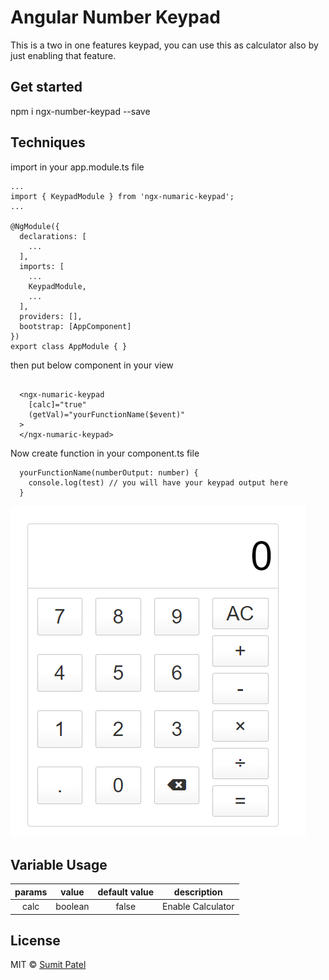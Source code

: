 # Angular Number Keypad

This is a two in one features keypad, you can use this as calculator also by just enabling that feature. 

## Get started

npm i ngx-number-keypad --save

## Techniques

import in your app.module.ts file
```
...
import { KeypadModule } from 'ngx-numaric-keypad';
...

@NgModule({
  declarations: [
    ...
  ],
  imports: [
    ...
    KeypadModule,
    ...
  ],
  providers: [],
  bootstrap: [AppComponent]
})
export class AppModule { }

```
then put below component in your view

```

  <ngx-numaric-keypad 
    [calc]="true"
    (getVal)="yourFunctionName($event)"
  >
  </ngx-numaric-keypad>

```

Now create function in your component.ts file
```
  yourFunctionName(numberOutput: number) {
    console.log(test) // you will have your keypad output here
  }

```
![Keypad Image](https://github.com/sumitLKpatel/ngx-number-keypad/blob/master/projects/keypad/src/Screenshot_3.png?raw=true)


## Variable Usage

|    params    |   value  |             default value            |   description    |
|:------------:|:--------:|:------------------------------------:|:----------------:|
|    calc       |  boolean |               false                  | Enable Calculator       |



## License

MIT © [Sumit Patel](https://github.com/sumitLKpatel)